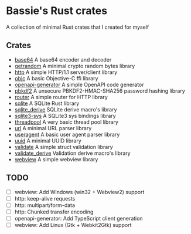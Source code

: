 # Bassie's Rust crates

A collection of minimal Rust crates that I created for myself

## Crates

-   [base64](lib/base64) A base64 encoder and decoder
-   [getrandom](lib/getrandom) A minimal crypto random bytes library
-   [http](lib/http) A simple HTTP/1.1 server/client library
-   [objc](lib/objc) A basic Objective-C ffi library
-   [openapi-generator](lib/openapi-generator) A simple OpenAPI code generator
-   [pbkdf2](lib/pbkdf2) A unsecure PBKDF2-HMAC-SHA256 password hashing library
-   [router](lib/router) A simple router for HTTP library
-   [sqlite](lib/sqlite) A SQLite Rust library
-   [sqlite_derive](lib/sqlite_derive) SQLite derive macro's library
-   [sqlite3-sys](lib/sqlite3-sys) A SQLite3 sys bindings library
-   [threadpool](lib/threadpool) A very basic thread pool library
-   [url](lib/url) A minimal URL parser library
-   [useragent](lib/useragent) A basic user agent parser library
-   [uuid](lib/uuid) A minimal UUID library
-   [validate](lib/validate) A simple struct validation library
-   [validate_derive](lib/validate_derive) Validation derive macro's library
-   [webview](lib/webview) A simple webview library

## TODO

-   [ ] webview: Add Windows (win32 + Webview2) support
-   [ ] http: keep-alive requests
-   [ ] http: multipart/form-data
-   [ ] http: Chunked transfer encoding
-   [ ] openapi-generator: Add TypeScript client generation
-   [ ] webview: Add Linux (Gtk + Webkit2Gtk) support
